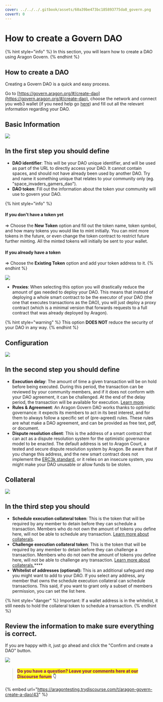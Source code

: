 ```yaml
---
cover: ../../../.gitbook/assets/60a39be473bc185893775da8_govern.png
coverY: 0
---
```


# How to create a Govern DAO

{% hint style="info" %}
In this section, you will learn how to create a DAO using Aragon Govern.&#x20;
{% endhint %}

## How to create a DAO

Creating a Govern DAO is a quick and easy process.

Go to [https://govern.aragon.org/#/create-dao](https://govern.aragon.org/#/create-dao), choose the network and connect you web3 wallet (if you need help go [here](../set-up-metamask/)) and fill out all the relevant information regarding your DAO.

## Basic Information

![](https://d33v4339jhl8k0.cloudfront.net/docs/assets/5c98a4fe0428633d2cf3fcf7/images/61155889b55c2b04bf6ddda0/file-jQxSjLKpa8.png)

## In the first step you should define

* **DAO identifier**: This will be your DAO unique identifier, and will be used as part of the URL to directly access your DAO. It cannot contain spaces, and should not have already been used by another DAO. Try and name it something unique that relates to your community only (eg. "space\_invaders\_gamers\_dao").&#x20;
* **DAO token**: Fill out the information about the token your community will use to govern your DAO.&#x20;

{% hint style="info" %}
#### If you don't have a token yet

\=> Choose the **New Token** option and fill out the token name, token symbol, and how many tokens you would like to mint initially. You can mint more tokens in the future, or even change the token contract to restrict future further minting. All the minted tokens will initially be sent to your wallet.



#### If you already have a token

\=> Choose the **Existing Token** option and add your token address to it.&#x20;
{% endhint %}

![](https://d33v4339jhl8k0.cloudfront.net/docs/assets/5c98a4fe0428633d2cf3fcf7/images/61155a2d21ef206e5592aff7/file-6re43pNq8c.png)

* **Proxies**: When selecting this option you will drastically reduce the amount of gas needed to deploy your DAO. This means that instead of deploying a whole smart contract to be the executor of your DAO (the one that executes transactions as the DAO), you will just deploy a proxy contract (which is a minimal version that forwards requests to a full contract that was already deployed by Aragon).&#x20;

{% hint style="warning" %}
This option **DOES NOT** reduce the security of your DAO in any way.
{% endhint %}

## Configuration

![](https://d33v4339jhl8k0.cloudfront.net/docs/assets/5c98a4fe0428633d2cf3fcf7/images/6115589a6ffe270af2a9855f/file-jLdUKuX5Ov.png)

## In the second step you should define

* **Execution delay**: The amount of time a given transaction will be on hold before being executed. During this period, the transaction can be reviewed by your community members, and if it does not conform with your DAO agreement, it can be challenged. At the end of the delay period, the transaction will be available for execution. [Learn more](navigate-into-your-govern-dao/why-do-transactions-require-a-delay-period-in-order-to-be-executed.md).
* **Rules & Agreement**: An Aragon Govern DAO works thanks to optimistic governance: it expects its members to act in its best interest, and for them to always follow a specific set of (pre-agreed) rules. These rules are what make a DAO agreement, and can be provided as free text, pdf, or document.&#x20;
* **Dispute resolution client**:  This is the address of a smart contract that can act as a dispute resolution system for the optimistic governance model to be enacted. The default address is set to Aragon Court, a tested and secure dispute resolution system by Aragon. Be aware that if you change this address, and the new smart contract does not implement the [ERC3k standard](https://eips.ethereum.org/EIPS/eip-3000), or it relies on an insecure system, you might make your DAO unusable or allow funds to be stolen.

## Collateral

![](https://d33v4339jhl8k0.cloudfront.net/docs/assets/5c98a4fe0428633d2cf3fcf7/images/611558bd64a230081ba1eaec/file-dYJrDvkzgq.png)

## In the third step you should

* **Schedule execution collateral token**: This is the token that will be required by any member to detain before they can schedule a transaction. Members who do not own the amount of tokens you define here, will not be able to schedule any transaction. [Learn more about collaterals](navigate-into-your-govern-dao/understanding-collaterals-in-aragon-govern.md).
* **Challenge execution collateral token**: This is the token that will be required by any member to detain before they can challenge a transaction. Members who do not own the amount of tokens you define here, will not be able to challenge any transaction. [Learn more about collaterals.](navigate-into-your-govern-dao/understanding-collaterals-in-aragon-govern.md)****
* **Whitelist of addresses (optional):** This is an additional safeguard step you might want to add to your DAO. If you select any address, any member that owns the schedule execution collateral can schedule transactions. This said, if you want to grant only a subset of members permission, you can set the list here.&#x20;

{% hint style="danger" %}
Important: If a wallet address is in the whitelist, it still needs to hold the collateral token to schedule a transaction.
{% endhint %}

## Review the information to make sure everything is correct.&#x20;

If you are happy with it, just go ahead and click the "Confirm and create a DAO" button.

![](https://d33v4339jhl8k0.cloudfront.net/docs/assets/5c98a4fe0428633d2cf3fcf7/images/611559fdb55c2b04bf6dddb3/file-fxIiexUROg.png)

> #### <mark style="color:purple;">Do you have a question? Leave your comments here at our Discourse forum</mark> 👇

{% embed url="https://aragontesting.trydiscourse.com/t/aragon-govern-create-a-dao/43" %}
